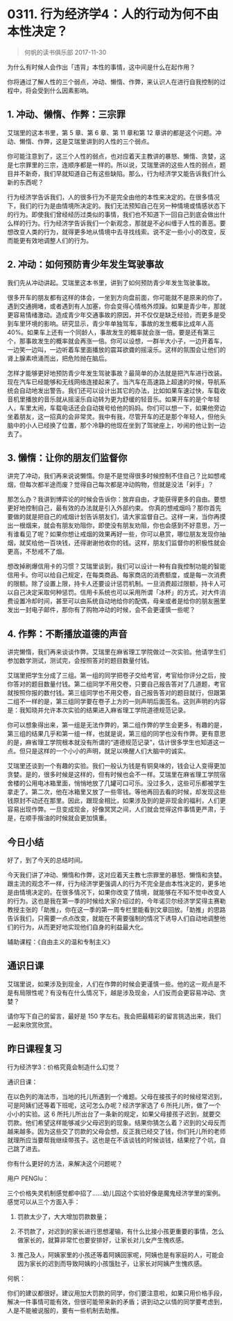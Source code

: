 # 0311. 行为经济学4：人的行动为何不由本性决定？
> 何帆的读书俱乐部
2017-11-30

为什么有时候人会作出「违背」本性的事情，这中间是什么在起作用？

你将通过了解人性的三个弱点，冲动、懒惰、作弊，来认识人在进行自我控制的过程中，将会受到什么因素影响。

## 1. 冲动、懒惰、作弊：三宗罪
艾瑞里的这本书里，第 5 章、第 6 章、第 11 章和第 12 章讲的都是这个问题。冲动、懒惰、作弊，这是艾瑞里讲到的人性的三个弱点。

你可能注意到了，这三个人性的弱点，也对应着天主教讲的暴怒、懒惰、贪婪，这是七宗罪里的三宗，连顺序都是一样的。所以说，艾瑞里讲的这些人性的弱点，题目并不新奇，我们早就知道自己有这些缺陷。那么，行为经济学又能告诉我们什么新的东西呢？

行为经济学告诉我们，人的很多行为不是完全由他的本性来决定的。在很多情况下，我们的行为是由情境所决定的。我们无法预知自己在另一种情境或情感状态下的行为。即使我们曾经经历过类似的事情，我们也不知道下一回自己到底会做出什么样的行为。行为经济学告诉我们一个新观念，那就是不必纠缠于人性的善恶。要想改变人类的行为，就得更多地从情境中去寻找线索。说不定一些小小的改变，反而能更有效地调整人们的行为。

## 2. 冲动：如何预防青少年发生驾驶事故
我们先从冲动讲起。艾瑞里这本书里，讲到了如何预防青少年发生驾驶事故。

很多开车的朋友都有这样的体会，一坐到方向盘前面，你可能就不是原来的你了。遇到交通拥堵，或者遇到有人加塞，你会变得心情格外烦躁。如果是青少年，那就更容易情绪激动。造成青少年交通事故的原因，并不仅仅是缺乏经验，而更多是受到车里环境的影响。研究显示，青少年单独驾车，事故的发生概率比成年人高 40%。如果车上还有一个同龄人，事故发生的概率就会涨一倍。要是还有第三个，那事故发生的概率就会再涨一倍。你可以设想，一群半大小子，一边开着车，一边笑一边叫，一边听着车里面播放的震耳欲聋的摇滚乐。这样的氛围会让他们的肾上腺素喷涌而出，把危险抛在脑后。

怎样才能够更好地预防青少年发生驾驶事故？最简单的办法就是把汽车进行改装。现在汽车已经能够和无线网络连接起来了。当汽车在高速路上超速的时候，导航系统会自动地发出警告。我们还可以设计出其它的办法，比如如果车速过快，车载收音机里播放的音乐就从摇滚乐自动转为更为舒缓的轻音乐。如果开车的是个年轻人，车里太闹，车载电话还会自动拨号给他的妈妈。你们可以想一下，如果他旁边坐着朋友，这一招真的会非常灵。我中有我，尽管开车的还是那个年轻人，但他头脑中的小人已经换了位置，那个冷静的他现在坐到了驾驶座上，吵闹的他让到一边去了。

## 3. 懒惰：让你的朋友们监督你
讲完了冲动，我们再来说说懒惰。你是不是觉得很多时候控制不住自己？比如想戒烟，但每次都半途而废？觉得自己每次都是冲动购物，但就是没法「剁手」？

那怎么办？我讲到博弈论的时候会告诉你：放弃自由，才能获得更多的自由。要想更好地控制自己，最有效的办法就是引入外部约束。
你真的想戒烟吗？那你首先要做的就是把自己的戒烟计划告诉朋友们，请大家监督自己。这样一来，当你再摸出一根烟来，就会有朋友劝阻你，即使没有朋友劝阻，你也会感到不好意思，万一有谁看见了呢？如果你想让戒烟的效果再好一些，你可以悬赏，哪位朋友发现你抽烟，就奖给他一百块钱，还得谢谢他收你的钱。这样，朋友们监督你的积极性就会更高，不愁戒不了烟。

想改掉刷爆信用卡的习惯？艾瑞里谈到，我们可以设计一种有自我控制功能的智能信用卡。你可以给自己规定，在每类商品、每家商店的消费额度，或是每一次消费的限额。除了设置上限，持卡人还要设计惩罚机制。一旦消费超过限额，持卡人可以自己决定采取何种惩罚。信用卡系统也可以采用所谓「冰杯」的方式，对大件消费设置冷却时间，甚至可以由系统自动地给你的配偶，母亲或者是给你的朋友圈里发出一封电子邮件，那你有了购物冲动的时候，会不会更谨慎一些呢？

## 4. 作弊：不断播放道德的声音
讲完懒惰，我们再来谈谈作弊。艾瑞里在麻省理工学院做过一次实验。他请学生们参加数学测试，测试完，会按照答对的题目数量付钱。

艾瑞里把学生分成了三组。第一组的同学把卷子交给考官，考官给你评分之后，按你答对的题目数量付钱。第二组同学不用交卷，只要自己报告答对了几道题，考官就按照你报的数付钱。第三组同学也不用交卷，自己报告答对的题目就行，但跟第二组不一样的是，第三组同学要在卷子上方的一则声明后面签名。这则声明的内容是：我知晓并允许本次实验的结果进入麻省理工学院道德规范记录。

你可以想象得出来，第一组是无法作弊的，第二组作弊的学生会更多，有趣的是，第三组的结果几乎和第一组一样，也就是说，第三组的同学也没有作弊。更有意思的是，麻省理工学院根本就没有所谓的“道德规范记录”，估计很多学生也知道这一点。但只是这样的一个小小的声明，就足以唤醒人们大脑中的诚实。

艾瑞里还谈到一个有趣的实验。我们一般认为钱是有铜臭味的，钱会让人变得更加贪婪。是的，很多时候是这样的，但有时候也会不一样。艾瑞里在麻省理工学院宿舍楼的公用电冰箱里面，悄悄地放了几罐可口可乐。没过多久，这些可乐都被学生拿走了。第二次，他在冰箱里又放了一些零钱。等他再回去看的时候，却发现这些钱原封不动还在那里。因此，跟现金相比，如果涉及到的是非现金的福利，人们更容易出现作弊。一旦变成现金，好像冥冥之间，人们就会觉得这件事情更严肃，于是，在顺手揩油的时候就会更加慎重。

## 今日小结
好了，到了今天的总结时间。

今天我们讲了冲动、懒惰和作弊，这对应着天主教七宗罪里的暴怒、懒惰和贪婪。跟主流的观念不一样，行为经济学更强调人的行为不完全是由本性决定的，更多地是由情境决定的。在很多情况下，如果你改变了情境，就能够在不知不觉中改变人的行为。这也是我在第一季的时候给大家介绍过的，今年诺贝尔经济学奖得主赛勒教授主张的「助推」，你在这一季的第一周专栏里能看到文章回放。「助推」的思路告诉我们，只需要一点点改变，就能在不需要强制的情况下诱导人们自动地调整他们的行为，从而更好地实现他们自身的利益最大化。

辅助课程：《自由主义的温和专制主义》

## 通识日课
艾瑞里说，如果涉及到现金，人们在作弊的时候会更谨慎一些。他的这一观点是不是有局限性呢？有没有在什么情况下，越是涉及现金，人们反而会更容易冲动、贪婪？

请你写下自己的留言，最好是 150 字左右。我会把最精彩的留言挑选出来，我们一起来欣赏欣赏。

## 昨日课程复习
行为经济学3：价格究竟会制造什么幻觉？

通识日课：

在以色列的海法市，当地的托儿所遇到一个难题。父母在接孩子的时候经常迟到，可是阿姨们还等着下班呢，这可怎么办呢？经济学家选了 6 所托儿所，做了一个小小的实验。这 6 所托儿所出台了一条新的规定，如果父母接孩子迟到，就要交罚款。他们希望这样能够减少父母迟到的现象。结果你猜怎么着？迟到的父母反而越来越多。因为这些交了罚款的父母会想，反正我已经交了钱，你们托儿所的老师就理所应当要帮我继续带孩子。这也是在不该谈钱的时候谈钱，结果挖了个坑，自己跳了进去。

你有什么更好的方法，来解决这个问题呢？

用户 PENGlu：

三个价格失灵机制感觉都中招了……幼儿园这个实验好像是魔鬼经济学里的案例。感觉可以从三个方面入手：

1. 罚款太少了，大大增加罚款数量；

2. 不罚款了，对迟到的家长进行思想灌输，有什么比接小孩更重要的事情，怎么做家长的，就算非常忙也要安排好，让家长对儿女产生愧疚感。

3. 推己及人，阿姨家里的小孩还等着阿姨回家呢，阿姨也是有家庭的人，可能会因为家长的迟到而导致阿姨的小孩饿肚子，让家长对阿姨产生愧疚感。

何帆：

你们的建议都很好。建议用加大罚款的同学，你们要注意啦，如果只用价格手段，解决一件事情可能有效，但很可能带来新的矛盾；讲到动之以情的同学要考虑到，人是不能被说服的，要有一些机制去助推。


